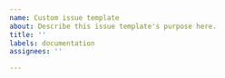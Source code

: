 ```yaml
---
name: Custom issue template
about: Describe this issue template's purpose here.
title: ''
labels: documentation
assignees: ''

---
```



